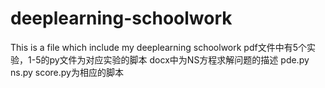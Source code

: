 # deeplearning-schoolwork
This is a file which include my deeplearning schoolwork
pdf文件中有5个实验，1-5的py文件为对应实验的脚本
docx中为NS方程求解问题的描述
pde.py ns.py score.py为相应的脚本
